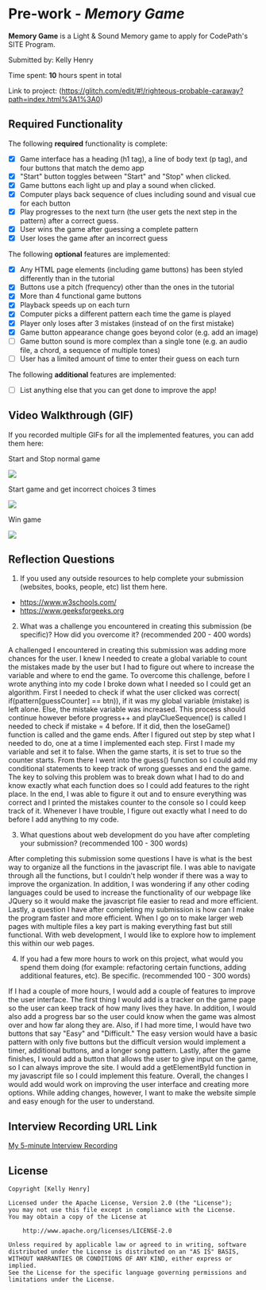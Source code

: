 # Pre-work - *Memory Game*

**Memory Game** is a Light & Sound Memory game to apply for CodePath's SITE Program. 

Submitted by: Kelly Henry

Time spent: **10** hours spent in total

Link to project: (https://glitch.com/edit/#!/righteous-probable-caraway?path=index.html%3A1%3A0)

## Required Functionality

The following **required** functionality is complete:

* [x] Game interface has a heading (h1 tag), a line of body text (p tag), and four buttons that match the demo app
* [x] "Start" button toggles between "Start" and "Stop" when clicked. 
* [x] Game buttons each light up and play a sound when clicked. 
* [x] Computer plays back sequence of clues including sound and visual cue for each button
* [x] Play progresses to the next turn (the user gets the next step in the pattern) after a correct guess. 
* [x] User wins the game after guessing a complete pattern
* [x] User loses the game after an incorrect guess

The following **optional** features are implemented:

* [x] Any HTML page elements (including game buttons) has been styled differently than in the tutorial
* [x] Buttons use a pitch (frequency) other than the ones in the tutorial
* [x] More than 4 functional game buttons
* [x] Playback speeds up on each turn
* [x] Computer picks a different pattern each time the game is played
* [x] Player only loses after 3 mistakes (instead of on the first mistake)
* [x] Game button appearance change goes beyond color (e.g. add an image)
* [ ] Game button sound is more complex than a single tone (e.g. an audio file, a chord, a sequence of multiple tones)
* [ ] User has a limited amount of time to enter their guess on each turn

The following **additional** features are implemented:

- [ ] List anything else that you can get done to improve the app!

## Video Walkthrough (GIF)

If you recorded multiple GIFs for all the implemented features, you can add them here:

Start and Stop normal game

![](https://i.imgur.com/9xxwb0G.gif)

Start game and get incorrect choices 3 times

![](https://i.imgur.com/So0G1Lw.gif)

Win game 

![](https://i.imgur.com/KRNmguK.gif)



## Reflection Questions
1. If you used any outside resources to help complete your submission (websites, books, people, etc) list them here. 
- https://www.w3schools.com/
- https://www.geeksforgeeks.org

2. What was a challenge you encountered in creating this submission (be specific)? How did you overcome it? (recommended 200 - 400 words) 

A challenged I encountered in creating this submission was adding more chances for the user. I knew I needed to create a global variable to count the mistakes made by the user but I had to figure out where to increase the variable and where to end the game. To overcome this challenge, before I wrote anything into my code I broke down what I needed so I could get an algorithm. First I needed to check if what the user clicked was correct( if(pattern[guessCounter] == btn)), if it was my global variable (mistake) is left alone. Else, the mistake variable was increased. This process should continue however before progress++ and playClueSequence() is called I needed to check if mistake = 4 before. If it did, then the loseGame() function is called and the game ends. After I figured out step by step what I needed to do, one at a time I implemented each step. First I made my variable and set it to false. When the game starts, it is set to true so the counter starts. From there I went into the guess() function so I could add my conditional statements to keep track of wrong guesses and end the game. The key to solving this problem was to break down what I had to do and know exactly what each function does so I could add features to the right place. In the end, I was able to figure it out and to ensure everything was correct and I printed the mistakes counter to the console so I could keep track of it. Whenever I have trouble, I figure out exactly what I need to do before I add anything to my code. 

3. What questions about web development do you have after completing your submission? (recommended 100 - 300 words) 
 
After completing this submission some questions I have is what is the best way to organize all the functions in the javascript file. I was able to navigate through all the functions, but I couldn't help wonder if there was a way to improve the organization. In addition, I was wondering if any other coding languages could be used to increase the functionality of our webpage like JQuery so it would make the javascript file easier to read and more efficient. Lastly, a question I have after completing my submission is how can I make the program faster and more efficient. When I go on to make larger web pages with multiple files a key part is making everything fast but still functional. With web development, I would like to explore how to implement this within our web pages. 
 
4. If you had a few more hours to work on this project, what would you spend them doing (for example: refactoring certain functions, adding additional features, etc). Be specific. (recommended 100 - 300 words) 

If I had a couple of more hours, I would add a couple of features to improve the user interface. The first thing I would add is a tracker on the game page so the user can keep track of how many lives they have. In addition, I would also add a progress bar so the user could know when the game was almost over and how far along they are. Also, if I had more time, I would have two buttons that say "Easy" and "Difficult." The easy version would have a basic pattern with only five buttons but the difficult version would implement a timer, additional buttons, and a longer song pattern. Lastly, after the game finishes, I would add a button that allows the user to give input on the game, so I can always improve the site. I would add a getElementById function in my javascript file so I could implement this feature. Overall, the changes I would add would work on improving the user interface and creating more options. While adding changes, however, I want to make the website simple and easy enough for the user to understand. 


## Interview Recording URL Link

[My 5-minute Interview Recording](https://drive.google.com/drive/folders/1Uz_iKonopCb_Vi8bwJxFSWM3ExoAonC6?usp=sharing)


## License

    Copyright [Kelly Henry]

    Licensed under the Apache License, Version 2.0 (the "License");
    you may not use this file except in compliance with the License.
    You may obtain a copy of the License at

        http://www.apache.org/licenses/LICENSE-2.0

    Unless required by applicable law or agreed to in writing, software
    distributed under the License is distributed on an "AS IS" BASIS,
    WITHOUT WARRANTIES OR CONDITIONS OF ANY KIND, either express or implied.
    See the License for the specific language governing permissions and
    limitations under the License.
